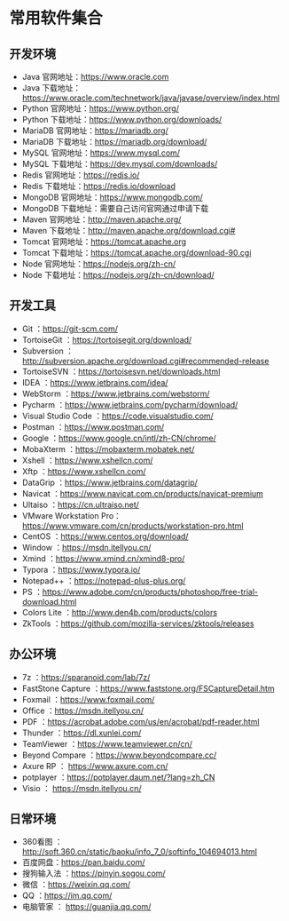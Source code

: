 # 常用软件集合

## 开发环境

* Java 官网地址：https://www.oracle.com
* Java 下载地址：https://www.oracle.com/technetwork/java/javase/overview/index.html
* Python 官网地址：https://www.python.org/
* Python 下载地址：https://www.python.org/downloads/
* MariaDB 官网地址：https://mariadb.org/
* MariaDB 下载地址：https://mariadb.org/download/
* MySQL 官网地址：https://www.mysql.com/
* MySQL 下载地址：https://dev.mysql.com/downloads/
* Redis 官网地址：https://redis.io/
* Redis 下载地址：https://redis.io/download
* MongoDB 官网地址：https://www.mongodb.com/
* MongoDB 下载地址：需要自己访问官网通过申请下载
* Maven 官网地址：http://maven.apache.org/
* Maven 下载地址：http://maven.apache.org/download.cgi#
* Tomcat 官网地址：https://tomcat.apache.org
* Tomcat 下载地址：https://tomcat.apache.org/download-90.cgi
* Node 官网地址：https://nodejs.org/zh-cn/
* Node 下载地址：https://nodejs.org/zh-cn/download/

## 开发工具

* Git ：https://git-scm.com/
* TortoiseGit ：https://tortoisegit.org/download/
* Subversion ：http://subversion.apache.org/download.cgi#recommended-release
* TortoiseSVN ：https://tortoisesvn.net/downloads.html
* IDEA ：https://www.jetbrains.com/idea/
* WebStorm ：https://www.jetbrains.com/webstorm/
* Pycharm ：https://www.jetbrains.com/pycharm/download/
* Visual Studio Code ：https://code.visualstudio.com/
* Postman ：https://www.postman.com/
* Google ：https://www.google.cn/intl/zh-CN/chrome/
* MobaXterm ：https://mobaxterm.mobatek.net/
* Xshell ：https://www.xshellcn.com/
* Xftp ：https://www.xshellcn.com/
* DataGrip ：https://www.jetbrains.com/datagrip/
* Navicat ：https://www.navicat.com.cn/products/navicat-premium
* Ultaiso ：https://cn.ultraiso.net/
* VMware Workstation Pro：https://www.vmware.com/cn/products/workstation-pro.html
* CentOS ：https://www.centos.org/download/
* Window ：https://msdn.itellyou.cn/
* Xmind ：https://www.xmind.cn/xmind8-pro/
* Typora ：https://www.typora.io/
* Notepad++ ：https://notepad-plus-plus.org/
* PS ：https://www.adobe.com/cn/products/photoshop/free-trial-download.html
* Colors Lite ：http://www.den4b.com/products/colors
* ZkTools ：https://github.com/mozilla-services/zktools/releases

## 办公环境

* 7z ：https://sparanoid.com/lab/7z/
* FastStone Capture ：https://www.faststone.org/FSCaptureDetail.htm
* Foxmail ：https://www.foxmail.com/
* Office ：https://msdn.itellyou.cn/
* PDF ：https://acrobat.adobe.com/us/en/acrobat/pdf-reader.html
* Thunder ：https://dl.xunlei.com/
* TeamViewer ：https://www.teamviewer.cn/cn/
* Beyond Compare ：https://www.beyondcompare.cc/
* Axure RP ： https://www.axure.com.cn/
* potplayer ：https://potplayer.daum.net/?lang=zh_CN
* Visio ： https://msdn.itellyou.cn/

## 日常环境

* 360看图 ：http://soft.360.cn/static/baoku/info_7_0/softinfo_104694013.html
* 百度网盘：https://pan.baidu.com/
* 搜狗输入法 ：https://pinyin.sogou.com/
* 微信 ：https://weixin.qq.com/
* QQ ：https://im.qq.com/
* 电脑管家 ： https://guanjia.qq.com/





